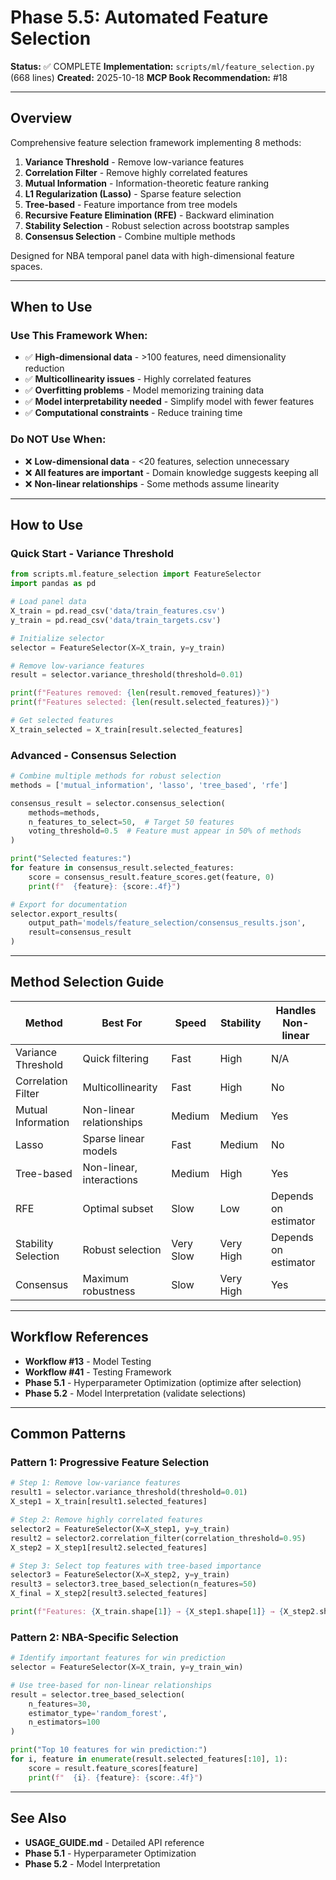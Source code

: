 # Phase 5.5: Automated Feature Selection

**Status:** ✅ COMPLETE
**Implementation:** `scripts/ml/feature_selection.py` (668 lines)
**Created:** 2025-10-18
**MCP Book Recommendation:** #18

---

## Overview

Comprehensive feature selection framework implementing 8 methods:
1. **Variance Threshold** - Remove low-variance features
2. **Correlation Filter** - Remove highly correlated features
3. **Mutual Information** - Information-theoretic feature ranking
4. **L1 Regularization (Lasso)** - Sparse feature selection
5. **Tree-based** - Feature importance from tree models
6. **Recursive Feature Elimination (RFE)** - Backward elimination
7. **Stability Selection** - Robust selection across bootstrap samples
8. **Consensus Selection** - Combine multiple methods

Designed for NBA temporal panel data with high-dimensional feature spaces.

---

## When to Use

### Use This Framework When:
- ✅ **High-dimensional data** - >100 features, need dimensionality reduction
- ✅ **Multicollinearity issues** - Highly correlated features
- ✅ **Overfitting problems** - Model memorizing training data
- ✅ **Model interpretability needed** - Simplify model with fewer features
- ✅ **Computational constraints** - Reduce training time

### Do NOT Use When:
- ❌ **Low-dimensional data** - <20 features, selection unnecessary
- ❌ **All features are important** - Domain knowledge suggests keeping all
- ❌ **Non-linear relationships** - Some methods assume linearity

---

## How to Use

### Quick Start - Variance Threshold

```python
from scripts.ml.feature_selection import FeatureSelector
import pandas as pd

# Load panel data
X_train = pd.read_csv('data/train_features.csv')
y_train = pd.read_csv('data/train_targets.csv')

# Initialize selector
selector = FeatureSelector(X=X_train, y=y_train)

# Remove low-variance features
result = selector.variance_threshold(threshold=0.01)

print(f"Features removed: {len(result.removed_features)}")
print(f"Features selected: {len(result.selected_features)}")

# Get selected features
X_train_selected = X_train[result.selected_features]
```

### Advanced - Consensus Selection

```python
# Combine multiple methods for robust selection
methods = ['mutual_information', 'lasso', 'tree_based', 'rfe']

consensus_result = selector.consensus_selection(
    methods=methods,
    n_features_to_select=50,  # Target 50 features
    voting_threshold=0.5  # Feature must appear in 50% of methods
)

print("Selected features:")
for feature in consensus_result.selected_features:
    score = consensus_result.feature_scores.get(feature, 0)
    print(f"  {feature}: {score:.4f}")

# Export for documentation
selector.export_results(
    output_path='models/feature_selection/consensus_results.json',
    result=consensus_result
)
```

---

## Method Selection Guide

| Method | Best For | Speed | Stability | Handles Non-linear |
|--------|----------|-------|-----------|-------------------|
| Variance Threshold | Quick filtering | Fast | High | N/A |
| Correlation Filter | Multicollinearity | Fast | High | No |
| Mutual Information | Non-linear relationships | Medium | Medium | Yes |
| Lasso | Sparse linear models | Fast | Medium | No |
| Tree-based | Non-linear, interactions | Medium | High | Yes |
| RFE | Optimal subset | Slow | Low | Depends on estimator |
| Stability Selection | Robust selection | Very Slow | Very High | Depends on estimator |
| Consensus | Maximum robustness | Slow | Very High | Yes |

---

## Workflow References

- **Workflow #13** - Model Testing
- **Workflow #41** - Testing Framework
- **Phase 5.1** - Hyperparameter Optimization (optimize after selection)
- **Phase 5.2** - Model Interpretation (validate selections)

---

## Common Patterns

### Pattern 1: Progressive Feature Selection

```python
# Step 1: Remove low-variance features
result1 = selector.variance_threshold(threshold=0.01)
X_step1 = X_train[result1.selected_features]

# Step 2: Remove highly correlated features
selector2 = FeatureSelector(X=X_step1, y=y_train)
result2 = selector2.correlation_filter(correlation_threshold=0.95)
X_step2 = X_step1[result2.selected_features]

# Step 3: Select top features with tree-based importance
selector3 = FeatureSelector(X=X_step2, y=y_train)
result3 = selector3.tree_based_selection(n_features=50)
X_final = X_step2[result3.selected_features]

print(f"Features: {X_train.shape[1]} → {X_step1.shape[1]} → {X_step2.shape[1]} → {X_final.shape[1]}")
```

### Pattern 2: NBA-Specific Selection

```python
# Identify important features for win prediction
selector = FeatureSelector(X=X_train, y=y_train_win)

# Use tree-based for non-linear relationships
result = selector.tree_based_selection(
    n_features=30,
    estimator_type='random_forest',
    n_estimators=100
)

print("Top 10 features for win prediction:")
for i, feature in enumerate(result.selected_features[:10], 1):
    score = result.feature_scores[feature]
    print(f"  {i}. {feature}: {score:.4f}")
```

---

## See Also

- **USAGE_GUIDE.md** - Detailed API reference
- **Phase 5.1** - Hyperparameter Optimization
- **Phase 5.2** - Model Interpretation
